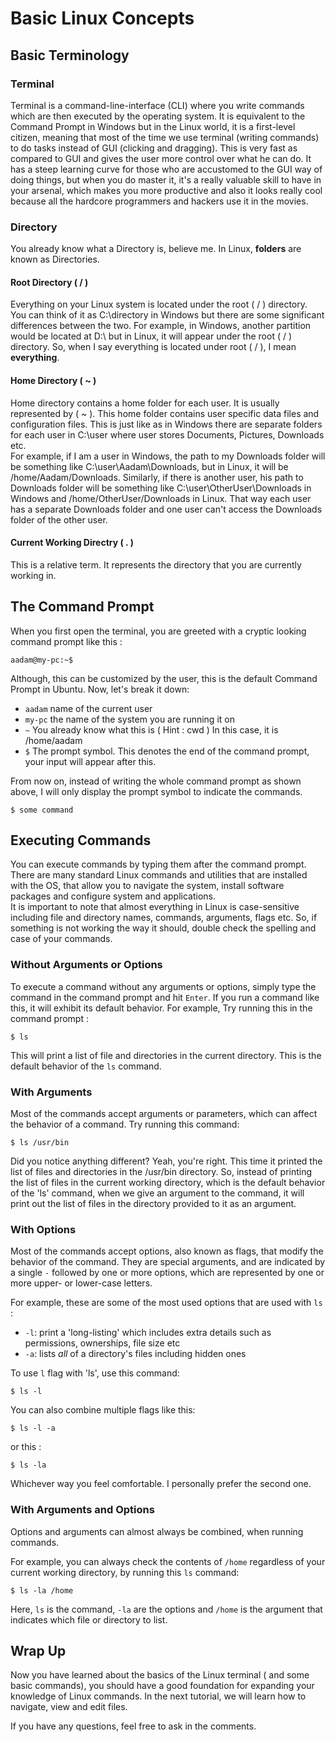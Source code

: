 # Basic Linux Concepts

## Basic Terminology

### Terminal
Terminal is a command-line-interface (CLI) where you write commands which are then executed by the operating system. It is equivalent to the Command Prompt in Windows but in the Linux world, it is a first-level citizen, meaning that most of the time we use terminal (writing commands) to do tasks instead of GUI (clicking and dragging). This is very fast as compared to GUI and  gives the user more control over what he can do. It has a steep learning curve for those who are accustomed to the GUI way of doing things, but when you do master it, it's a really valuable skill to have in your arsenal, which makes you more productive and also it looks really cool because all the hardcore programmers and hackers use it in the movies.

### Directory
You already know what a Directory is, believe me. In Linux, **folders** are known as Directories.
#### Root Directory ( / )
Everything on your Linux system is located under the root ( / ) directory. You can think of it as C:\\directory in Windows but there are some significant differences between the two. For example, in Windows, another partition would be located at D:\\ but in Linux, it will appear under the root ( / ) directory. So, when I say everything is located under root ( / ), I mean **everything**.
#### Home Directory ( ~ )
Home directory contains a home folder for each user. It is usually represented by ( ~ ). This home folder contains user specific data files and configuration files. This is just like as in Windows there are separate folders for each user in C:\\user where user stores Documents, Pictures, Downloads etc.  
For example, if I am a user in Windows, the path to my Downloads folder will be something like C:\\user\\Aadam\\Downloads, but in Linux, it will be /home/Aadam/Downloads. Similarly, if there is another user, his path to Downloads folder will be something like C:\\user\\OtherUser\\Downloads in Windows and /home/OtherUser/Downloads in Linux. That way each user has a separate Downloads folder and one user can't access the Downloads folder of the other user.
#### Current Working Directry ( . )
This is a relative term. It represents the directory that you are currently working in.

## The Command Prompt
When you first open the terminal, you are greeted with a cryptic looking command prompt like this :

    aadam@my-pc:~$

Although, this can be customized by the user, this is the default Command Prompt in Ubuntu.
Now, let's break it down:

- `aadam` name of the current user
- `my-pc` the name of the system you are running it on
- ` ~ ` You already know what this is ( Hint : cwd ) In this case, it is /home/aadam
- ` $ ` The prompt symbol. This denotes the end of the command prompt, your input will appear after this.

From now on, instead of writing the whole command prompt as shown above, I will only display the prompt symbol to indicate the commands.

    $ some command

## Executing Commands
You can execute commands by typing them after the command prompt. There are many standard Linux commands and utilities that are installed with the OS, that allow you to navigate the system, install software packages and configure system and applications.  
It is important to note that almost everything in Linux is case-sensitive including file and directory names, commands, arguments, flags etc. So, if something is not working the way it should, double check the spelling and case of your commands.

### Without Arguments or Options
To execute a command without any arguments or options, simply type the command in the command prompt and hit `Enter`.
If you run a command like this, it will exhibit its default behavior. For example, Try running this in the command prompt :

    $ ls

This will print a list of file and directories in the current directory. This is the default behavior of the `ls` command.

### With Arguments
Most of the commands accept arguments or parameters, which can affect the behavior of a command. Try running this command:

    $ ls /usr/bin

Did you notice anything different? Yeah, you're right. This time it printed the list of files and directories in the /usr/bin directory. So, instead of printing the list of files in the current working directory, which is the default behavior of the 'ls' command, when we give an argument to the command, it will print out the list of files in the directory provided to it as an argument.

### With Options
Most of the commands accept options, also known as flags, that modify the behavior of the command. They are special arguments, and are indicated by a single `-` followed by one or more options, which are represented by one or more upper- or lower-case letters.  

For example, these are some of the most used options that are used with `ls` :

- `-l`: print a 'long-listing' which includes extra details such as permissions, ownerships, file size etc
- `-a`: lists *all* of a directory's files including hidden ones

To use `l` flag with 'ls', use this command:

    $ ls -l

You can also combine multiple flags like this:

    $ ls -l -a

or this :

    $ ls -la

Whichever way you feel comfortable. I personally prefer the second one.
### With Arguments and Options
Options and arguments can almost always be combined, when running commands.

For example, you can always check the contents of `/home` regardless of your current working directory, by running this `ls` command:

    $ ls -la /home

Here, `ls` is the command, `-la` are the options and `/home` is the argument that indicates which file or directory to list.

## Wrap Up
Now you have learned about the basics of the Linux terminal ( and some basic commands), you should have a good foundation for expanding your knowledge of Linux commands. In the next tutorial, we will learn how to navigate, view and edit files.

If you have any questions, feel free to ask in the comments.
